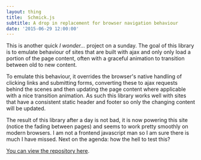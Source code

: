 ```yaml
---
layout: thing
title:  Schmick.js
subtitle: A drop in replacement for browser navigation behaviour
date: '2015-06-29 12:00:00'
---
```


This is another quick *I wonder...* project on a sunday. The goal of this
library is to emulate behaviour of sites that are built with ajax and only
only load a portion of the page content, often with a graceful animation to
transition between old to new content. 

To emulate this behaviour, it overrides the browser's native handling of
clicking links and submitting forms, converting these to ajax requests
behind the scenes and then updating the page content where applicable
with a nice transition animation. As such this library works well with
sites that have a consistent static header and footer so only the changing
content will be updated.

The result of this library after a day is not bad, it is now powering this
site (notice the fading between pages) and seems to work pretty smoothly on
modern browsers. I am not a frontend javascript man so I am sure there is 
much I have missed. Next on the agenda: how the hell to test this?

[You can view the repository here](https://github.com/TimeToogo/Schmick).